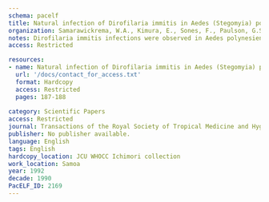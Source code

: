 ```yaml
---
schema: pacelf
title: Natural infection of Dirofilaria immitis in Aedes (Stegomyia) polynesiensis and Aedes (Finlaya) samoanus and their implication in human health in Samoa
organization: Samarawickrema, W.A., Kimura, E., Sones, F., Paulson, G.S., Cummings, R.F.
notes: Dirofilaria immitis infections were observed in Aedes polynesiensis and Ae. samoanus in Samoa, together with Wuchereria bancrofti infections, in a study on sub-periodic bancroftian filariasis during 1978-1980. In the 4 indicator villages, the infection rate in Ae. polynesiensis was 0.46% and the infective rate 0.09% (15 223 mosquitoes were dissected). The infection rate in Ae. samoanus was 0.20% and the infective rate 0.08% (10 089 dissected). In 45 selected villages throughout the country, Ae. polynesiensis infection and infective rates were 0.92% and 0.29% (7575 dissected) and the rates for Ae. samoanus were 0.21% and 0.07% (9093 dissected). Infection with D. immitis was comparable in degree and distribution to that with W. bancrofti. There was a steady and consistent exchange of parasites between the human and canine populations, creating conditions favourable for human dirofilariasis in Samoa. Clinicians are warned against this probable human infection.
access: Restricted

resources:
- name: Natural infection of Dirofilaria immitis in Aedes (Stegomyia) polynesiensis and Aedes (Finlaya) samoanus and their implication in human health in Samoa
  url: '/docs/contact_for_access.txt'
  format: Hardcopy
  access: Restricted
  pages: 187-188
 
category: Scientific Papers
access: Restricted
journal: Transactions of the Royal Society of Tropical Medicine and Hygiene
publisher: No publisher available. 
language: English 
tags: English 
hardcopy_location: JCU WHOCC Ichimori collection
work_location: Samoa
year: 1992
decade: 1990
PacELF_ID: 2169
---
```

